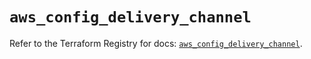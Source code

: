 # `aws_config_delivery_channel`

Refer to the Terraform Registry for docs: [`aws_config_delivery_channel`](https://registry.terraform.io/providers/hashicorp/aws/5.43.0/docs/resources/config_delivery_channel).
